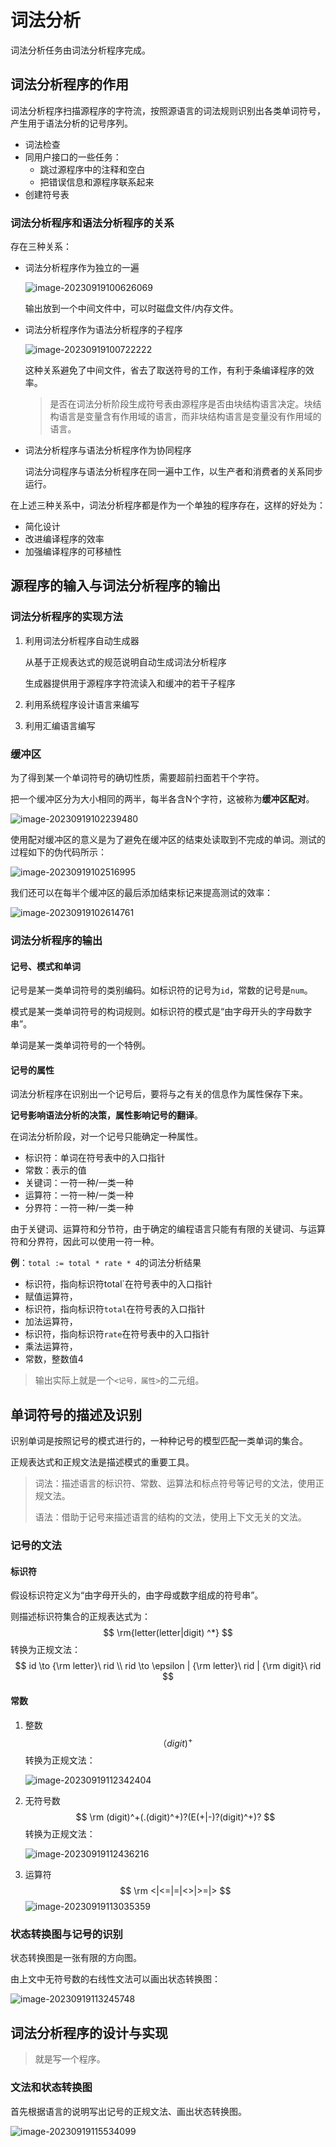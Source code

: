 # 词法分析

词法分析任务由词法分析程序完成。

## 词法分析程序的作用

词法分析程序扫描源程序的字符流，按照源语言的词法规则识别出各类单词符号，产生用于语法分析的记号序列。

- 词法检查
- 同用户接口的一些任务：
  - 跳过源程序中的注释和空白
  - 把错误信息和源程序联系起来
- 创建符号表

### 词法分析程序和语法分析程序的关系

存在三种关系：

- 词法分析程序作为独立的一遍

  ![image-20230919100626069](./lexical-analyzer/image-20230919100626069.png)

  输出放到一个中间文件中，可以时磁盘文件/内存文件。

- 词法分析程序作为语法分析程序的子程序

  ![image-20230919100722222](./lexical-analyzer/image-20230919100722222.png)

  这种关系避免了中间文件，省去了取送符号的工作，有利于条编译程序的效率。

  > 是否在词法分析阶段生成符号表由源程序是否由块结构语言决定。块结构语言是变量含有作用域的语言，而非块结构语言是变量没有作用域的语言。

- 词法分析程序与语法分析程序作为协同程序

  词法分词程序与语法分析程序在同一遍中工作，以生产者和消费者的关系同步运行。

在上述三种关系中，词法分析程序都是作为一个单独的程序存在，这样的好处为：

- 简化设计
- 改进编译程序的效率
- 加强编译程序的可移植性

## 源程序的输入与词法分析程序的输出

### 词法分析程序的实现方法

1. 利用词法分析程序自动生成器

   从基于正规表达式的规范说明自动生成词法分析程序

   生成器提供用于源程序字符流读入和缓冲的若干子程序

2. 利用系统程序设计语言来编写

3. 利用汇编语言编写

### 缓冲区

为了得到某一个单词符号的确切性质，需要超前扫面若干个字符。

把一个缓冲区分为大小相同的两半，每半各含N个字符，这被称为**缓冲区配对**。

![image-20230919102239480](./lexical-analyzer/image-20230919102239480.png)

使用配对缓冲区的意义是为了避免在缓冲区的结束处读取到不完成的单词。测试的过程如下的伪代码所示：

![image-20230919102516995](./lexical-analyzer/image-20230919102516995.png)

我们还可以在每半个缓冲区的最后添加结束标记来提高测试的效率：

![image-20230919102614761](./lexical-analyzer/image-20230919102614761.png)

### 词法分析程序的输出

#### 记号、模式和单词

记号是某一类单词符号的类别编码。如标识符的记号为`id`，常数的记号是`num`。

模式是某一类单词符号的构词规则。如标识符的模式是“由字母开头的字母数字串”。

单词是某一类单词符号的一个特例。

#### 记号的属性

词法分析程序在识别出一个记号后，要将与之有关的信息作为属性保存下来。

**记号影响语法分析的决策，属性影响记号的翻译**。

在词法分析阶段，对一个记号只能确定一种属性。

- 标识符：单词在符号表中的入口指针
- 常数：表示的值
- 关键词：一符一种/一类一种
- 运算符：一符一种/一类一种
- 分界符：一符一种/一类一种

由于关键词、运算符和分节符，由于确定的编程语言只能有有限的关键词、与运算符和分界符，因此可以使用一符一种。

**例**：`total := total * rate * 4`的词法分析结果

- 标识符，指向标识符total`在符号表中的入口指针
- 赋值运算符，
- 标识符，指向标识符`total`在符号表的入口指针
- 加法运算符，
- 标识符，指向标识符`rate`在符号表中的入口指针
- 乘法运算符，
- 常数，整数值4

> 输出实际上就是一个`<记号，属性>`的二元组。

## 单词符号的描述及识别

识别单词是按照记号的模式进行的，一种种记号的模型匹配一类单词的集合。

正规表达式和正规文法是描述模式的重要工具。

> 词法：描述语言的标识符、常数、运算法和标点符号等记号的文法，使用正规文法。
>
> 语法：借助于记号来描述语言的结构的文法，使用上下文无关的文法。

### 记号的文法

#### 标识符

假设标识符定义为“由字母开头的，由字母或数字组成的符号串”。

则描述标识符集合的正规表达式为：
$$
\rm{letter(letter|digit) ^*}
$$
转换为正规文法：
$$
id \to {\rm letter}\ rid \\
rid \to \epsilon | {\rm letter}\ rid | {\rm digit}\ rid
$$

#### 常数

1. 整数
   $$
   （digit)^+
   $$
   转换为正规文法：

   ![image-20230919112342404](./lexical-analyzer/image-20230919112342404.png)

2. 无符号数
   $$
   \rm (digit)^+(.(digit)^+)?(E(+|-)?(digit)^+)?
   $$
   转换为正规文法：

   ![image-20230919112436216](./lexical-analyzer/image-20230919112436216.png)

3. 运算符
   $$
   \rm <|<=|=|<>|>=|>
   $$
   ![image-20230919113035359](./lexical-analyzer/image-20230919113035359.png)

### 状态转换图与记号的识别

状态转换图是一张有限的方向图。

由上文中无符号数的右线性文法可以画出状态转换图：

![image-20230919113245748](./lexical-analyzer/image-20230919113245748.png)

## 词法分析程序的设计与实现

> 就是写一个程序。

### 文法和状态转换图

首先根据语言的说明写出记号的正规文法、画出状态转换图。

![image-20230919115534099](./lexical-analyzer/image-20230919115534099.png)